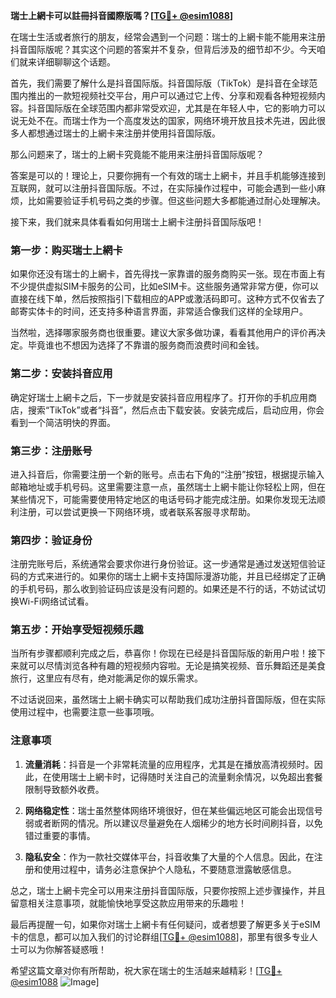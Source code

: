 **瑞士上網卡可以註冊抖音國際版嗎？[[TG💪+ @esim1088](https://t.me/s/esim1088)]**

在瑞士生活或者旅行的朋友，经常会遇到一个问题：瑞士的上網卡能不能用来注册抖音国际版呢？其实这个问题的答案并不复杂，但背后涉及的细节却不少。今天咱们就来详细聊聊这个话题。

首先，我们需要了解什么是抖音国际版。抖音国际版（TikTok）是抖音在全球范围内推出的一款短视频社交平台，用户可以通过它上传、分享和观看各种短视频内容。抖音国际版在全球范围内都非常受欢迎，尤其是在年轻人中，它的影响力可以说无处不在。而瑞士作为一个高度发达的国家，网络环境开放且技术先进，因此很多人都想通过瑞士的上網卡来注册并使用抖音国际版。

那么问题来了，瑞士的上網卡究竟能不能用来注册抖音国际版呢？

答案是可以的！理论上，只要你拥有一个有效的瑞士上網卡，并且手机能够连接到互联网，就可以注册抖音国际版。不过，在实际操作过程中，可能会遇到一些小麻烦，比如需要验证手机号码之类的步骤。但这些问题大多都能通过耐心处理解决。

接下来，我们就来具体看看如何用瑞士上網卡注册抖音国际版吧！

### 第一步：购买瑞士上網卡

如果你还没有瑞士的上網卡，首先得找一家靠谱的服务商购买一张。现在市面上有不少提供虚拟SIM卡服务的公司，比如eSIM卡。这些服务通常非常方便，你可以直接在线下单，然后按照指引下载相应的APP或激活码即可。这种方式不仅省去了邮寄实体卡的时间，还支持多种语言界面，非常适合像我们这样的全球用户。

当然啦，选择哪家服务商也很重要。建议大家多做功课，看看其他用户的评价再决定。毕竟谁也不想因为选择了不靠谱的服务商而浪费时间和金钱。

### 第二步：安装抖音应用

确定好瑞士上網卡之后，下一步就是安装抖音应用程序了。打开你的手机应用商店，搜索“TikTok”或者“抖音”，然后点击下载安装。安装完成后，启动应用，你会看到一个简洁明快的界面。

### 第三步：注册账号

进入抖音后，你需要注册一个新的账号。点击右下角的“注册”按钮，根据提示输入邮箱地址或手机号码。这里需要注意一点，虽然瑞士上網卡能让你轻松上网，但在某些情况下，可能需要使用特定地区的电话号码才能完成注册。如果你发现无法顺利注册，可以尝试更换一下网络环境，或者联系客服寻求帮助。

### 第四步：验证身份

注册完账号后，系统通常会要求你进行身份验证。这一步通常是通过发送短信验证码的方式来进行的。如果你的瑞士上網卡支持国际漫游功能，并且已经绑定了正确的手机号码，那么收到验证码应该是没有问题的。如果还是不行的话，不妨试试切换Wi-Fi网络试试看。

### 第五步：开始享受短视频乐趣

当所有步骤都顺利完成之后，恭喜你！你现在已经是抖音国际版的新用户啦！接下来就可以尽情浏览各种有趣的短视频内容啦。无论是搞笑视频、音乐舞蹈还是美食旅行，这里应有尽有，绝对能满足你的娱乐需求。

不过话说回来，虽然瑞士上網卡确实可以帮助我们成功注册抖音国际版，但在实际使用过程中，也需要注意一些事项哦。

### 注意事项

1. **流量消耗**：抖音是一个非常耗流量的应用程序，尤其是在播放高清视频时。因此，在使用瑞士上網卡时，记得随时关注自己的流量剩余情况，以免超出套餐限制导致额外收费。

2. **网络稳定性**：瑞士虽然整体网络环境很好，但在某些偏远地区可能会出现信号弱或者断网的情况。所以建议尽量避免在人烟稀少的地方长时间刷抖音，以免错过重要的事情。

3. **隐私安全**：作为一款社交媒体平台，抖音收集了大量的个人信息。因此，在注册和使用过程中，请务必注意保护个人隐私，不要随意泄露敏感信息。

总之，瑞士上網卡完全可以用来注册抖音国际版，只要你按照上述步骤操作，并且留意相关注意事项，就能愉快地享受这款应用带来的乐趣啦！

最后再提醒一句，如果你对瑞士上網卡有任何疑问，或者想要了解更多关于eSIM卡的信息，都可以加入我们的讨论群组[[TG💪+ @esim1088](https://t.me/s/esim1088)]，那里有很多专业人士可以为你解答疑惑哦！

希望这篇文章对你有所帮助，祝大家在瑞士的生活越来越精彩！[[TG💪+ @esim1088](https://t.me/s/esim1088) ![Image](https://i.postimg.cc/4NQfJmqS/Snipaste-2025-05-13-00-14-12.png)]